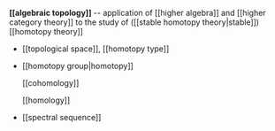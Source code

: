 
**[[algebraic topology]]** -- application of [[higher algebra]] and [[higher category theory]] to the study of ([[stable homotopy theory|stable]]) [[homotopy theory]]

* [[topological space]], [[homotopy type]]

* [[homotopy group|homotopy]]

  [[cohomology]]

  [[homology]]

* [[spectral sequence]]

